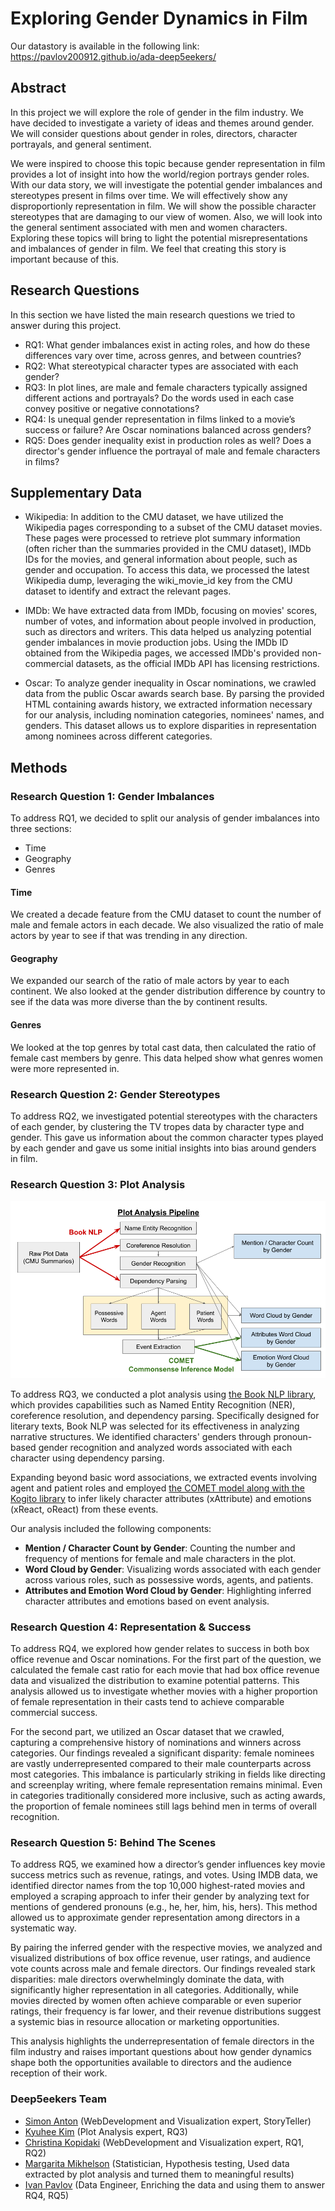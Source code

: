 # Exploring Gender Dynamics in Film

Our datastory is available in the following link: https://pavlov200912.github.io/ada-deep5eekers/

## Abstract

In this project we will explore the role of gender in the film industry. We have decided to investigate a variety of ideas and themes around gender. We will consider questions about gender in roles, directors, character portrayals, and general sentiment. 

We were inspired to choose this topic because gender representation in film provides a lot of insight into how the world/region portrays gender roles. With our data story, we will investigate the potential gender imbalances and stereotypes present in films over time. We will effectively show any disproportionly representation in film. We will show the possible character stereotypes that are damaging to our view of women. Also, we will look into the general sentiment associated with men and women characters. Exploring these topics will bring to light the potential misrepresentations and imbalances of gender in film. We feel that creating this story is important because of this.

## Research Questions

In this section we have listed the main research questions we tried to answer during this project. 

- RQ1: What gender imbalances exist in acting roles, and how do these differences vary over time, across genres, and between countries?
- RQ2: What stereotypical character types are associated with each gender?
- RQ3: In plot lines, are male and female characters typically assigned different actions and portrayals? Do the words used in each case convey positive or negative connotations?
- RQ4: Is unequal gender representation in films linked to a movie’s success or failure? Are Oscar nominations balanced across genders?
- RQ5: Does gender inequality exist in production roles as well? Does a director's gender influence the portrayal of male and female characters in films?

## Supplementary Data

- Wikipedia: In addition to the CMU dataset, we have utilized the Wikipedia pages corresponding to a subset of the CMU dataset movies. These pages were processed to retrieve plot summary information (often richer than the summaries provided in the CMU dataset), IMDb IDs for the movies, and general information about people, such as gender and occupation. To access this data, we processed the latest Wikipedia dump, leveraging the wiki_movie_id key from the CMU dataset to identify and extract the relevant pages.

- IMDb: We have extracted data from IMDb, focusing on movies' scores, number of votes, and information about people involved in production, such as directors and writers. This data helped us analyzing potential gender imbalances in movie production jobs. Using the IMDb ID obtained from the Wikipedia pages, we accessed IMDb's provided non-commercial datasets, as the official IMDb API has licensing restrictions.

- Oscar: To analyze gender inequality in Oscar nominations, we crawled data from the public Oscar awards search base. By parsing the provided HTML containing awards history, we extracted information necessary for our analysis, including nomination categories, nominees' names, and genders. This dataset allows us to explore disparities in representation among nominees across different categories.

## Methods

### Research Question 1: Gender Imbalances
To address RQ1, we decided to split our analysis of gender imbalances into three sections:
- Time
- Geography
- Genres

#### **Time**
We created a decade feature from the CMU dataset to count the number of male and female actors in each decade. We also visualized the ratio of male actors by year to see if that was trending in any direction. 

#### **Geography**
We expanded our search of the ratio of male actors by year to each continent. We also looked at the gender distribution difference by country to see if the data was more diverse than the by continent results. 

#### **Genres** 
We looked at the top genres by total cast data, then calculated the ratio of female cast members by genre. This data helped show what genres women were more represented in. 

### Research Question 2: Gender Stereotypes
To address RQ2, we investigated potential stereotypes with the characters of each gender, by clustering the TV tropes data by character type and gender. This gave us information about the common character types played by each gender and gave us some initial insights into bias around genders in film.

### Research Question 3: Plot Analysis
![Plot Analysis Pipeline](./data/plot_analysis_pipeline.png)

To address RQ3, we conducted a plot analysis using [the Book NLP library](https://github.com/booknlp/booknlp), which provides capabilities such as Named Entity Recognition (NER), coreference resolution, and dependency parsing. Specifically designed for literary texts, Book NLP was selected for its effectiveness in analyzing narrative structures. We identified characters' genders through pronoun-based gender recognition and analyzed words associated with each character using dependency parsing.

Expanding beyond basic word associations, we extracted events involving agent and patient roles and employed [the COMET model along with the Kogito library](https://github.com/epfl-nlp/kogito) to infer likely character attributes (xAttribute) and emotions (xReact, oReact) from these events.

Our analysis included the following components:

- **Mention / Character Count by Gender**: Counting the number and frequency of mentions for female and male characters in the plot.
- **Word Cloud by Gender**: Visualizing words associated with each gender across various roles, such as possessive words, agents, and patients.
- **Attributes and Emotion Word Cloud by Gender**: Highlighting inferred character attributes and emotions based on event analysis.


### Research Question 4: Representation & Success
To address RQ4, we explored how gender relates to success in both box office revenue and Oscar nominations. For the first part of the question, we calculated the female cast ratio for each movie that had box office revenue data and visualized the distribution to examine potential patterns. This analysis allowed us to investigate whether movies with a higher proportion of female representation in their casts tend to achieve comparable commercial success.

For the second part, we utilized an Oscar dataset that we crawled, capturing a comprehensive history of nominations and winners across categories. Our findings revealed a significant disparity: female nominees are vastly underrepresented compared to their male counterparts across most categories. This imbalance is particularly striking in fields like directing and screenplay writing, where female representation remains minimal. Even in categories traditionally considered more inclusive, such as acting awards, the proportion of female nominees still lags behind men in terms of overall recognition.

### Research Question 5: Behind The Scenes 
To address RQ5, we examined how a director’s gender influences key movie success metrics such as revenue, ratings, and votes. Using IMDB data, we identified director names from the top 10,000 highest-rated movies and employed a scraping approach to infer their gender by analyzing text for mentions of gendered pronouns (e.g., he, her, him, his, hers). This method allowed us to approximate gender representation among directors in a systematic way.

By pairing the inferred gender with the respective movies, we analyzed and visualized distributions of box office revenue, user ratings, and audience vote counts across male and female directors. Our findings revealed stark disparities: male directors overwhelmingly dominate the data, with significantly higher representation in all categories. Additionally, while movies directed by women often achieve comparable or even superior ratings, their frequency is far lower, and their revenue distributions suggest a systemic bias in resource allocation or marketing opportunities.

This analysis highlights the underrepresentation of female directors in the film industry and raises important questions about how gender dynamics shape both the opportunities available to directors and the audience reception of their work.

### Deep5eekers Team

- [Simon Anton](mailto:simon.anton@epfl.ch) (WebDevelopment and Visualization expert, StoryTeller)
- [Kyuhee Kim](mailto:kyuhee.kim@epfl.ch) (Plot Analysis expert, RQ3)
- [Christina Kopidaki](mailto:christina.kopidaki@epfl.ch) (WebDevelopment and Visualization expert, RQ1, RQ2)
- [Margarita Mikhelson](mailto:margarita.mikhelson@epfl.ch) (Statistician, Hypothesis testing, Used data extracted by plot analysis and turned them to meaningful results)
- [Ivan Pavlov](mailto:ivan.pavlov@epfl.ch) (Data Engineer, Enriching the data and using them to answer RQ4, RQ5)